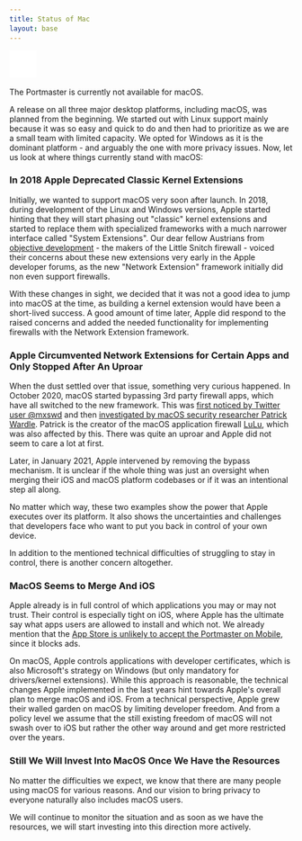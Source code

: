 ```yaml
---
title: Status of Mac
layout: base
---
```


<div class="notification-warning">
  <img src="/assets/img/icons/info.svg">
  <p>
    The Portmaster is currently not available for macOS.
  </p>
</div>

A release on all three major desktop platforms, including macOS, was planned from the beginning.
We started out with Linux support mainly because it was so easy and quick to do and then had to prioritize as we are a small team with limited capacity.
We opted for Windows as it is the dominant platform - and arguably the one with more privacy issues.
Now, let us look at where things currently stand with macOS:

### In 2018 Apple Deprecated Classic Kernel Extensions

Initially, we wanted to support macOS very soon after launch.
In 2018, during development of the Linux and Windows versions, Apple started hinting that they will start phasing out "classic" kernel extensions and started to replace them with specialized frameworks with a much narrower interface called "System Extensions".
Our dear fellow Austrians from [objective development](https://obdev.at/) - the makers of the Little Snitch firewall -  voiced their concerns about these new extensions very early in the Apple developer forums, as the new "Network Extension" framework initially did non even support firewalls.

With these changes in sight, we decided that it was not a good idea to jump into macOS at the time, as building a kernel extension would have been a short-lived success. A good amount of time later, Apple did respond to the raised concerns and added the needed functionality for implementing firewalls with the Network Extension framework.

### Apple Circumvented Network Extensions for Certain Apps and Only Stopped After An Uproar

When the dust settled over that issue, something very curious happened.
In October 2020, macOS started bypassing 3rd party firewall apps, which have all switched to the new framework.
This was [first noticed by Twitter user @mxswd](https://twitter.com/mxswd/status/1318305284524183552) and then [investigated by macOS security researcher Patrick Wardle](https://twitter.com/patrickwardle/status/1318437929497235457).
Patrick is the creator of the macOS application firewall [LuLu](https://github.com/objective-see/LuLu/), which was also affected by this.
There was quite an uproar and Apple did not seem to care a lot at first.

Later, in January 2021, Apple intervened by removing the bypass mechanism.
It is unclear if the whole thing was just an oversight when merging their iOS and macOS platform codebases or if it was an intentional step all along.

No matter which way, these two examples show the power that Apple executes over its platform. It also shows the uncertainties and challenges that developers face who want to put you back in control of your own device.

In addition to the mentioned technical difficulties of struggling to stay in control, there is another concern altogether.

### MacOS Seems to Merge And iOS

Apple already is in full control of which applications you may or may not trust.
Their control is especially tight on iOS, where Apple has the ultimate say what apps users are allowed to install and which not.
We already mention that the [App Store is unlikely to accept the Portmaster on Mobile](mobile), since it blocks ads.

On macOS, Apple controls applications with developer certificates, which is also Microsoft's strategy on Windows (but only mandatory for drivers/kernel extensions).
While this approach is reasonable, the technical changes Apple implemented in the last years hint towards Apple's overall plan to merge macOS and iOS.
From a technical perspective, Apple grew their walled garden on macOS by limiting developer freedom.
And from a policy level we assume that the still existing freedom of macOS will not swash over to iOS but rather the other way around and get more restricted over the years.

### Still We Will Invest Into MacOS Once We Have the Resources

No matter the difficulties we expect, we know that there are many people using macOS for various reasons.
And our vision to bring privacy to everyone naturally also includes macOS users.

We will continue to monitor the situation and as soon as we have the resources, we will start investing into this direction more actively.
